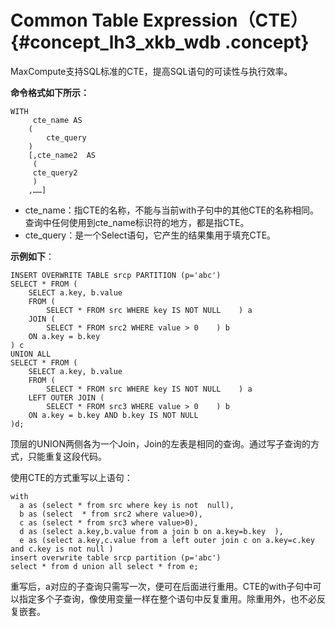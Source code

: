# Common Table Expression（CTE） {#concept_lh3_xkb_wdb .concept}

MaxCompute支持SQL标准的CTE，提高SQL语句的可读性与执行效率。

**命令格式如下所示：**

```
WITH 
     cte_name AS
    (
        cte_query
    )
    [,cte_name2  AS 
     (
     cte_query2
     )
    ,……]
```

-   cte\_name：指CTE的名称，不能与当前with子句中的其他CTE的名称相同。查询中任何使用到cte\_name标识符的地方，都是指CTE。
-   cte\_query：是一个Select语句，它产生的结果集用于填充CTE。

**示例如下**：

```
INSERT OVERWRITE TABLE srcp PARTITION (p='abc')
SELECT * FROM (
    SELECT a.key, b.value
    FROM (
        SELECT * FROM src WHERE key IS NOT NULL    ) a
    JOIN (
        SELECT * FROM src2 WHERE value > 0    ) b
    ON a.key = b.key
) c
UNION ALL
SELECT * FROM (
    SELECT a.key, b.value
    FROM (
        SELECT * FROM src WHERE key IS NOT NULL    ) a
    LEFT OUTER JOIN (
        SELECT * FROM src3 WHERE value > 0    ) b
    ON a.key = b.key AND b.key IS NOT NULL
)d;
```

顶层的UNION两侧各为一个Join，Join的左表是相同的查询。通过写子查询的方式，只能重复这段代码。

使用CTE的方式重写以上语句：

```
with 
  a as (select * from src where key is not  null),
  b as (select  * from src2 where value>0),
  c as (select * from src3 where value>0),
  d as (select a.key,b.value from a join b on a.key=b.key  ),
  e as (select a.key,c.value from a left outer join c on a.key=c.key and c.key is not null )
insert overwrite table srcp partition (p='abc')
select * from d union all select * from e;
```

重写后，a对应的子查询只需写一次，便可在后面进行重用。CTE的with子句中可以指定多个子查询，像使用变量一样在整个语句中反复重用。除重用外，也不必反复嵌套。

